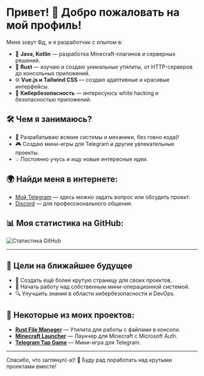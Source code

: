 # Привет! 👋 Добро пожаловать на мой профиль!

Меня зовут Фд, и я разработчик с опытом в:
- 🌟 **Java, Kotlin** — разработка Minecraft-плагинов и серверных решений.
- 🦀 **Rust** — изучаю и создаю уникальные утилиты, от HTTP-серверов до консольных приложений.
- 🌐 **Vue.js и Tailwind CSS** — создаю адаптивные и красивые интерфейсы.
- 🔐 **Кибербезопасность** — интересуюсь white hacking и безопасностью приложений.

## 🛠️ Чем я занимаюсь?
- 🚀 Разрабатываю всякие системы и механики, без говно кода)!
- 🎮 Создаю мини-игры для Telegram и другие увлекательные проекты.
- 💡 Постоянно учусь и ищу новые интересные идеи.

## 🌍 Найди меня в интернете:
- [Мой Telegram](https://t.me/fdsaqwertyu1) — здесь можно задать вопрос или обсудить проект.
- [Discord](https://discordapp.com/users/852845189726208060) — для профессионального общения.

## 📊 Моя статистика на GitHub:
![Статистика GitHub](https://github-readme-stats.vercel.app/api?username=3ILou-ANANIMUS&show_icons=true&theme=radical)

---

## 🎯 Цели на ближайшее будущее
- 🎨 Создать ещё более крутую страницу для своих проектов.
- 🐧 Начать работу над собственным мини-операционной системой.
- 🔍 Улучшить знания в области кибербезопасности и DevOps.

## 💾 Некоторые из моих проектов:
- **[Rust File Manager](#)** — Утилита для работы с файлами в консоли.
- **[Minecraft Launcher](#)** — Лаунчер для Minecraft с Microsoft Auth.
- **[Telegram Tap Game](#)** — Мини-игра для Telegram.

---

Спасибо, что заглянул(-а)! 🙌 Буду рад поработать над крутыми проектами вместе!
